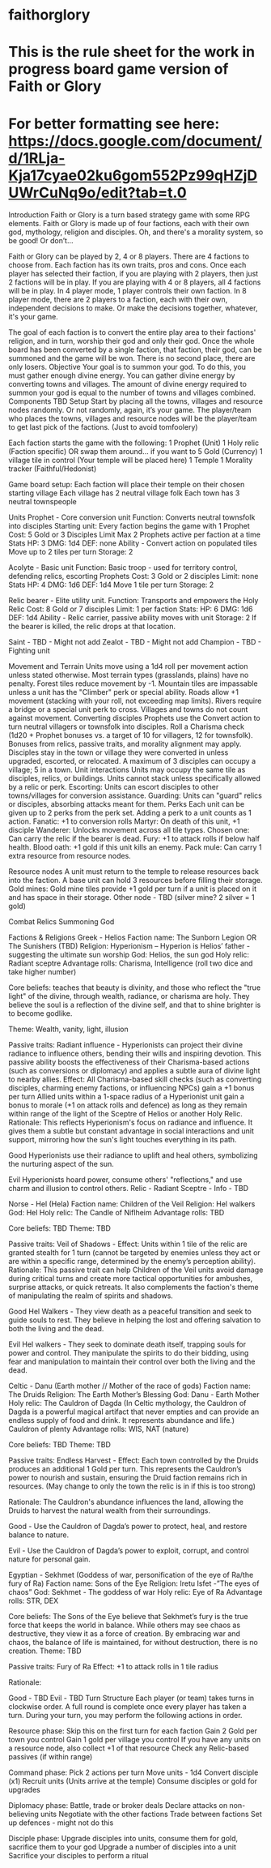 # faithorglory
# This is the rule sheet for the work in progress board game version of Faith or Glory
# For better formatting see here: https://docs.google.com/document/d/1RLja-Kja17cyae02ku6gom552Pz99qHZjDUWrCuNq9o/edit?tab=t.0

Introduction
Faith or Glory is a turn based strategy game with some RPG elements. Faith or Glory is made up of four factions, each with their own god, mythology, religion and disciples. Oh, and there's a morality system, so be good! Or don’t…

Faith or Glory can be played by 2, 4 or 8 players. There are 4 factions to choose from. Each faction has its own traits, pros and cons. Once each player has selected their faction, if you are playing with 2 players, then just 2 factions will be in play. If you are playing with 4 or 8 players, all 4 factions will be in play. In 4 player mode, 1 player controls their own faction. In 8 player mode, there are 2 players to a faction, each with their own, independent decisions to make. Or make the decisions together, whatever, it's your game. 

The goal of each faction is to convert the entire play area to their factions' religion, and in turn, worship their god and only their god. Once the whole board has been converted by a single faction, that faction, their god, can be summoned and the game will be won. There is no second place, there are only losers. 
Objective
Your goal is to summon your god. To do this, you must gather enough divine energy. You can gather divine energy by converting towns and villages. The amount of divine energy required to summon your god is equal to the number of towns and villages combined. 
Components
TBD
Setup
Start by placing all the towns, villages and resource nodes randomly. Or not randomly, again, it’s your game.
The player/team who places the towns, villages and resource nodes will be the player/team to get last pick of the factions. (Just to avoid tomfoolery)

Each faction starts the game with the following:
1 Prophet (Unit)
1 Holy relic (Faction specific) OR swap them around… if you want to
5 Gold (Currency)
1 village tile in control (Your temple will be placed here)
1 Temple
1 Morality tracker (Faithful/Hedonist)

Game board setup:
Each faction will place their temple on their chosen starting village
Each village has 2 neutral village folk
Each town has 3 neutral townspeople

Units
Prophet - Core conversion unit
Function: Converts neutral townsfolk into disciples
Starting unit: Every faction begins the game with 1 Prophet
Cost: 5 Gold or 3 Disciples
Limit Max 2 Prophets active per faction at a time
Stats
HP: 3
DMG: 1d4
DEF: none
Ability - Convert action on populated tiles
Move up to 2 tiles per turn
Storage: 2

Acolyte - Basic unit 
Function: Basic troop - used for territory control, defending relics, escorting Prophets
Cost: 3 Gold or 2 disciples
Limit: none
Stats
HP: 4
DMG: 1d6
DEF: 1d4
Move 1 tile per turn
Storage: 2

Relic bearer - Elite utility unit. 
Function: Transports and empowers the Holy Relic
Cost: 8 Gold or 7 disciples
Limit: 1 per faction
Stats: 
HP: 6
DMG: 1d6
DEF: 1d4
Ability - Relic carrier, passive ability moves with unit
Storage: 2
If the bearer is killed, the relic drops at that location.

Saint - TBD - Might not add
Zealot - TBD - Might not add
Champion - TBD - Fighting unit

Movement and Terrain
Units move using a 1d4 roll per movement action unless stated otherwise.
Most terrain types (grasslands, plains) have no penalty.
Forest tiles reduce movement by -1.
Mountain tiles are impassable unless a unit has the "Climber" perk or special ability.
Roads allow +1 movement (stacking with your roll, not exceeding map limits).
Rivers require a bridge or a special unit perk to cross.
Villages and towns do not count against movement.
Converting disciples
Prophets use the Convert action to turn neutral villagers or townsfolk into disciples.
Roll a Charisma check (1d20 + Prophet bonuses vs. a target of 10 for villagers, 12 for townsfolk).
Bonuses from relics, passive traits, and morality alignment may apply.
Disciples stay in the town or village they were converted in unless upgraded, escorted, or relocated.
A maximum of 3 disciples can occupy a village; 5 in a town.
Unit interactions
Units may occupy the same tile as disciples, relics, or buildings.
Units cannot stack unless specifically allowed by a relic or perk.
Escorting: Units can escort disciples to other towns/villages for conversion assistance.
Guarding: Units can "guard" relics or disciples, absorbing attacks meant for them.
Perks
Each unit can be given up to 2 perks from the perk set. Adding a perk to a unit counts as 1 action.
Fanatic: +1 to conversion rolls
Martyr: On death of this unit, +1 disciple
Wanderer: Unlocks movement across all tile types.
Chosen one: Can carry the relic if the bearer is dead.
Fury: +1 to attack rolls if below half health.
Blood oath: +1 gold if this unit kills an enemy.
Pack mule: Can carry 1 extra resource from resource nodes.

Resource nodes
A unit must return to the temple to release resources back into the faction. A base unit can hold 3 resources before filling their storage.
Gold mines: Gold mine tiles provide +1 gold per turn if a unit is placed on it and has space in their storage. 
Other node - TBD (silver mine? 2 silver = 1 gold)

Combat
Relics
Summoning God



Factions & Religions
Greek - Helios
Faction name: The Sunborn Legion OR The Sunishers (TBD)
Religion: Hyperionism – Hyperion is Helios’ father - suggesting the ultimate sun worship
God: Helios, the sun god
Holy relic: Radiant sceptre
Advantage rolls: Charisma, Intelligence (roll two dice and take higher number)

Core beliefs: teaches that beauty is divinity, and those who reflect the "true light" of the divine, through wealth, radiance, or charisma are holy. They believe the soul is a reflection of the divine self, and that to shine brighter is to become godlike.

Theme: Wealth, vanity, light, illusion

Passive traits: Radiant influence - Hyperionists can project their divine radiance to influence others, bending their wills and inspiring devotion. This passive ability boosts the effectiveness of their Charisma-based actions (such as conversions or diplomacy) and applies a subtle aura of divine light to nearby allies.
Effect: All Charisma-based skill checks (such as converting disciples, charming enemy factions, or influencing NPCs) gain a +1 bonus per turn
Allied units within a 1-space radius of a Hyperionist unit gain a bonus to morale (+1 on attack rolls and defence) as long as they remain within range of the light of the Sceptre of Helios or another Holy Relic.
Rationale: This reflects Hyperionism's focus on radiance and influence. It gives them a subtle but constant advantage in social interactions and unit support, mirroring how the sun's light touches everything in its path.

Good Hyperionists use their radiance to uplift and heal others, symbolizing the nurturing aspect of the sun.

Evil Hyperionists hoard power, consume others' "reflections," and use charm and illusion to control others.
Relic - Radiant Sceptre - Info - TBD


Norse - Hel (Hela)
Faction name: Children of the Veil
Religion: Hel walkers
God: Hel 
Holy relic: The Candle of Niflheim
Advantage rolls: TBD

Core beliefs: TBD
Theme: TBD

Passive traits: Veil of Shadows - 
Effect: Units within 1 tile of the relic are granted stealth for 1 turn (cannot be targeted by enemies unless they act or are within a specific range, determined by the enemy’s perception ability).
Rationale: This passive trait can help Children of the Veil units avoid damage during critical turns and create more tactical opportunities for ambushes, surprise attacks, or quick retreats. It also complements the faction's theme of manipulating the realm of spirits and shadows.

Good Hel Walkers - They view death as a peaceful transition and seek to guide souls to rest. They believe in helping the lost and offering salvation to both the living and the dead.

Evil Hel walkers - They seek to dominate death itself, trapping souls for power and control. They manipulate the spirits to do their bidding, using fear and manipulation to maintain their control over both the living and the dead.


Celtic - Danu (Earth mother // Mother of the race of gods)
Faction name: The Druids
Religion: The Earth Mother’s Blessing
God: Danu - Earth Mother
Holy relic: The Cauldron of Dagda (In Celtic mythology, the Cauldron of Dagda is a powerful magical artifact that never empties and can provide an endless supply of food and drink. It represents abundance and life.) Cauldron of plenty
Advantage rolls: WIS, NAT (nature)

Core beliefs: TBD
Theme: TBD

Passive traits: Endless Harvest - 
Effect: Each town controlled by the Druids produces an additional 1 Gold per turn. This represents the Cauldron’s power to nourish and sustain, ensuring the Druid faction remains rich in resources. (May change to only the town the relic is in if this is too strong)

Rationale: The Cauldron's abundance influences the land, allowing the Druids to harvest the natural wealth from their surroundings.

Good - Use the Cauldron of Dagda’s power to protect, heal, and restore balance to nature.

Evil - Use the Cauldron of Dagda’s power to exploit, corrupt, and control nature for personal gain.

Egyptian - Sekhmet (Goddess of war, personification of the eye of Ra/the fury of Ra)
Faction name: Sons of the Eye
Religion: Iretu Isfet -”The eyes of chaos”
God: Sekhmet - The goddess of war
Holy relic: Eye of Ra
Advantage rolls: STR, DEX

Core beliefs: The Sons of the Eye believe that Sekhmet’s fury is the true force that keeps the world in balance. While others may see chaos as destructive, they view it as a force of creation. By embracing war and chaos, the balance of life is maintained, for without destruction, there is no creation.
Theme: TBD

Passive traits: Fury of Ra
Effect: +1 to attack rolls in 1 tile radius

Rationale: 

Good - TBD
Evil - TBD
Turn Structure
Each player (or team) takes turns in clockwise order. A full round is complete once every player has taken a turn.
During your turn, you may perform the following actions in order.

Resource phase: Skip this on the first turn for each faction
Gain 2 Gold per town you control
Gain 1 gold per village you control 
If you have any units on a resource node, also collect +1 of that resource
Check any Relic-based passives (if within range)

Command phase: Pick 2 actions per turn
Move units - 1d4
Convert disciple (x1)
Recruit units (Units arrive at the temple)
Consume disciples or gold for upgrades

Diplomacy phase: Battle, trade or broker deals
Declare attacks on non-believing units
Negotiate with the other factions
Trade between factions
Set up defences - might not do this

Disciple phase: Upgrade disciples into units, consume them for gold, sacrifice them to your god
Upgrade a number of disciples into a unit
Sacrifice your disciples to perform a ritual








